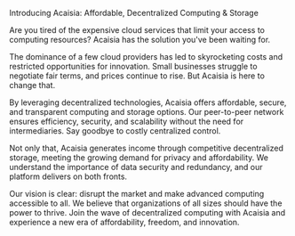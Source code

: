 Introducing Acaisia: Affordable, Decentralized Computing & Storage

Are you tired of the expensive cloud services that limit your access to computing resources? Acaisia has the solution you've been waiting for.

The dominance of a few cloud providers has led to skyrocketing costs and restricted opportunities for innovation. Small businesses struggle to negotiate fair terms, and prices continue to rise. But Acaisia is here to change that.

By leveraging decentralized technologies, Acaisia offers affordable, secure, and transparent computing and storage options. Our peer-to-peer network ensures efficiency, security, and scalability without the need for intermediaries. Say goodbye to costly centralized control.

Not only that, Acaisia generates income through competitive decentralized storage, meeting the growing demand for privacy and affordability. We understand the importance of data security and redundancy, and our platform delivers on both fronts.

Our vision is clear: disrupt the market and make advanced computing accessible to all. We believe that organizations of all sizes should have the power to thrive. Join the wave of decentralized computing with Acaisia and experience a new era of affordability, freedom, and innovation.
